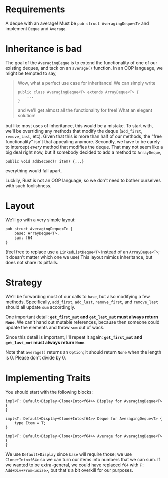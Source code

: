 # Requirements

A deque with an average! Must be `pub struct AveragingDeque<T>` and implement `Deque` and `Average`. 

# Inheritance is bad
The goal of the `AveragingDeque` is to extend the functionality of one of our existing deques, and tack on an `average()` function. In an OOP language, we might be tempted to say,
> Wow, what a perfect use case for inheritance! We can simply write 
> ```
> public class AveragingDeque<T> extends ArrayDeque<T> {
>     ...
> }
> ```
> and we'll get almost all the functionality for free! What an elegant solution!

but like most uses of inheritance, this would be a mistake. To start with, we'll be overriding any methods that modify the deque (`add_first`, `remove_last`, etc). Given that this is more than half of our methods, the "free functionality" isn't that appealing anymore. Secondly, we have to be carely to intercept _every_ method that modifies the deque. That may not seem like a big deal right now, but if somebody decided to add a method to `ArrayDeque`,
```
public void addSecond(T item) {...}
```
everything would fall apart.

Luckily, Rust is not an OOP language, so we don't need to bother ourselves with such foolishness.

# Layout

We'll go with a very simple layout:
```
pub struct AveragingDeque<T> {
    base: ArrayDeque<T>,
    sum: f64
}
```

(feel free to replace use a `LinkedListDeque<T>` instead of an `ArrayDeque<T>`; it doesn't matter which one we use) This layout mimics inheritance, but does not share its pitfalls.

# Strategy

We'll be forwarding most of our calls to `base`, but also modifying a few methods. Specifically, `add_first`, `add_last`, `remove_first`, and `remove_last` should all update `sum` accordingly.

One important detail: __`get_first_mut` and `get_last_mut` must always return `None`__. We can't hand out mutable references, because then someone could update the elements and throw `sum` out of wack.

Since this detail is important, I'll repeat it again: __`get_first_mut` and `get_last_mut` must always return `None`__.

Note that `average()` returns an `Option`; it should return `None` when the length is 0. Please don't divide by 0.

# Implementing Traits

You should start with the following blocks:
```
impl<T: Default+Display+Clone+Into<f64>> Display for AveragingDeque<T> {
}

impl<T: Default+Display+Clone+Into<f64>> Deque for AveragingDeque<T> {
    type Item = T;    
}

impl<T: Default+Display+Clone+Into<f64>> Average for AveragingDeque<T> {
}
```
We use `Default+Display` since `base` will require those; we use `Clone+Into<f64>` so we can turn our items into numbers that we can sum. If we wanted to be extra-general, we could have replaced `f64` with `F: Add+Div+From<usize>`, but that's a bit overkill for our purposes.
